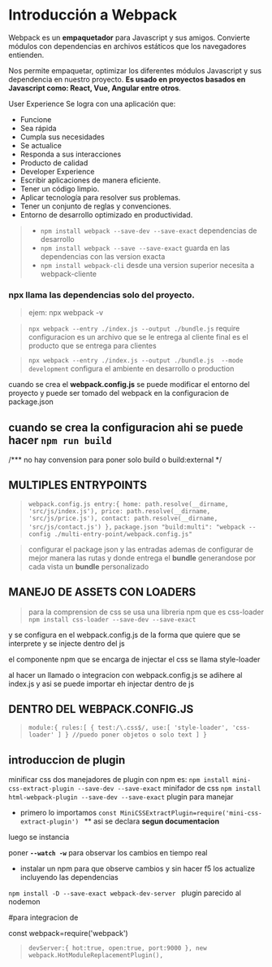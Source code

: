 # Introducción a Webpack

Webpack es un **empaquetador** para Javascript y sus amigos. Convierte módulos con dependencias en archivos estáticos que los navegadores entienden.

Nos permite empaquetar, optimizar los diferentes módulos Javascript y sus dependencia en nuestro proyecto. **Es usado en proyectos basados en Javascript como: React, Vue, Angular entre otros**.

User Experience
Se logra con una aplicación que:

* Funcione
* Sea rápida
* Cumpla sus necesidades
* Se actualice
* Responda a sus interacciones
* Producto de calidad
* Developer Experience
* Escribir aplicaciones de manera eficiente.
* Tener un código limpio.
* Aplicar tecnología para resolver sus problemas.
* Tener un conjunto de reglas y convenciones.
* Entorno de desarrollo optimizado en productividad.



> * `npm install webpack --save-dev --save-exact`  dependencias de desarrollo
> * `npm install webpack --save --save-exact` guarda en las dependencias con las version exacta
> * `npm install webpack-cli` desde una version superior necesita a webpack-cliente

### **npx** llama las dependencias solo del proyecto.
> ejem: npx webpack -v

> `npx webpack --entry ./index.js --output ./bundle.js`  require configuracion es un archivo que se le entrega al cliente final es el producto que se entrega para clientes

>`npx webpack --entry ./index.js --output ./bundle.js  --mode development` configura el ambiente en desarrollo o production


cuando se crea el **webpack.config.js**  se puede modificar el entorno del proyecto y puede ser tomado del webpack en la configuracion de package.json

## cuando se crea la configuracion ahi se puede hacer  `npm run build`


/*** no hay convension para poner solo build o build:external  */


## MULTIPLES ENTRYPOINTS
> `webpack.config.js
entry:{
       home: path.resolve(__dirname, 'src/js/index.js'),
       price: path.resolve(__dirname, 'src/js/price.js'),
       contact: path.resolve(__dirname, 'src/js/contact.js')
    },`
> `package.json
    "build:multi": "webpack --config ./multi-entry-point/webpack.config.js"`  

> configurar el package json y las entradas ademas de configurar de mejor manera las rutas y donde entrega el **bundle** generandose por cada vista un **bundle** personalizado

## MANEJO DE ASSETS CON LOADERS
> para la comprension de css se usa una libreria npm que es css-loader
`npm install css-loader --save-dev --save-exact`

y se configura en el webpack.config.js de la forma que quiere que se interprete y se injecte dentro del js

el componente npm que se encarga de injectar el css se llama style-loader

al hacer un llamado o integracion con webpack.config.js se adihere al index.js y asi se puede importar eh injectar dentro de js

## DENTRO DEL WEBPACK.CONFIG.JS
> `module:{
        rules:[
            {
                test:/\.css$/,
                use:[
                    'style-loader',
                    'css-loader'
                ]
            }
            //puedo poner objetos o solo text
        ]
    }`


## introduccion de plugin

minificar css 
dos manejadores de plugin con npm es: 
`npm install mini-css-extract-plugin --save-dev --save-exact` minifador de css
`npm install html-webpack-plugin --save-dev --save-exact`  plugin para manejar

* primero lo importamos ``const MiniCSSExtractPlugin=require('mini-css-extract-plugin') `` ** asi se declara **segun documentacion**

luego se instancia


poner **`--watch -w`**
para observar los cambios en tiempo real

* instalar un npm para que observe cambios y sin hacer f5 los actualize incluyendo las dependencias

`npm install -D --save-exact webpack-dev-server ` plugin parecido al nodemon

#para integracion de 

const webpack=require('webpack')

 > `devServer:{
        hot:true,
        open:true,
        port:9000
    },
new webpack.HotModuleReplacementPlugin(),`











